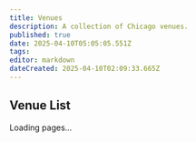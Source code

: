 ```yaml
---
title: Venues
description: A collection of Chicago venues.
published: true
date: 2025-04-10T05:05:05.551Z
tags: 
editor: markdown
dateCreated: 2025-04-10T02:09:33.665Z
---
```


## Venue List

<div id="pageTree">Loading pages...</div>
